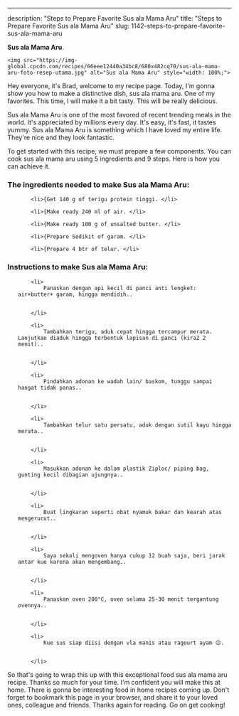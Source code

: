 ---
description: "Steps to Prepare Favorite Sus ala Mama Aru"
title: "Steps to Prepare Favorite Sus ala Mama Aru"
slug: 1142-steps-to-prepare-favorite-sus-ala-mama-aru

<p>
	<strong>Sus ala Mama Aru</strong>. 
	
</p>
<p>
	
	<img src="https://img-global.cpcdn.com/recipes/66eee12440a34bc8/680x482cq70/sus-ala-mama-aru-foto-resep-utama.jpg" alt="Sus ala Mama Aru" style="width: 100%;">
	
	
</p>
<p>
	Hey everyone, it's Brad, welcome to my recipe page. Today, I'm gonna show you how to make a distinctive dish, sus ala mama aru. One of my favorites. This time, I will make it a bit tasty. This will be really delicious.
</p>
	
<p>
	Sus ala Mama Aru is one of the most favored of recent trending meals in the world. It's appreciated by millions every day. It's easy, it's fast, it tastes yummy. Sus ala Mama Aru is something which I have loved my entire life. They're nice and they look fantastic.
</p>
<p>
	
</p>

<p>
To get started with this recipe, we must prepare a few components. You can cook sus ala mama aru using 5 ingredients and 9 steps. Here is how you can achieve it.
</p>

<h3>The ingredients needed to make Sus ala Mama Aru:</h3>

<ol>
	
		<li>{Get 140 g of terigu protein tinggi. </li>
	
		<li>{Make ready 240 ml of air. </li>
	
		<li>{Make ready 100 g of unsalted butter. </li>
	
		<li>{Prepare Sedikit of garam. </li>
	
		<li>{Prepare 4 btr of telur. </li>
	
</ol>
<p>
	
</p>

<h3>Instructions to make Sus ala Mama Aru:</h3>

<ol>
	
		<li>
			Panaskan dengan api kecil di panci anti lengket: air+butter+ garam, hingga mendidih..
			
			
		</li>
	
		<li>
			Tambahkan terigu, aduk cepat hingga tercampur merata. Lanjutkan diaduk hingga terbentuk lapisan di panci (kira2 2 menit)..
			
			
		</li>
	
		<li>
			Pindahkan adonan ke wadah lain/ baskom, tunggu sampai hangat tidak panas..
			
			
		</li>
	
		<li>
			Tambahkan telur satu persatu, aduk dengan sutil kayu hingga merata..
			
			
		</li>
	
		<li>
			Masukkan adonan ke dalam plastik Ziploc/ piping bag, gunting kecil dibagian ujungnya..
			
			
		</li>
	
		<li>
			Buat lingkaran seperti obat nyamuk bakar dan kearah atas mengerucut..
			
			
		</li>
	
		<li>
			Saya sekali mengoven hanya cukup 12 buah saja, beri jarak antar kue karena akan mengembang..
			
			
		</li>
	
		<li>
			Panaskan oven 200°C, oven selama 25-30 menit tergantung ovennya..
			
			
		</li>
	
		<li>
			Kue sus siap diisi dengan vla manis atau ragourt ayam 😉.
			
			
		</li>
	
</ol>

<p>
	
</p>

<p>
	So that's going to wrap this up with this exceptional food sus ala mama aru recipe. Thanks so much for your time. I'm confident you will make this at home. There is gonna be interesting food in home recipes coming up. Don't forget to bookmark this page in your browser, and share it to your loved ones, colleague and friends. Thanks again for reading. Go on get cooking!
</p>
